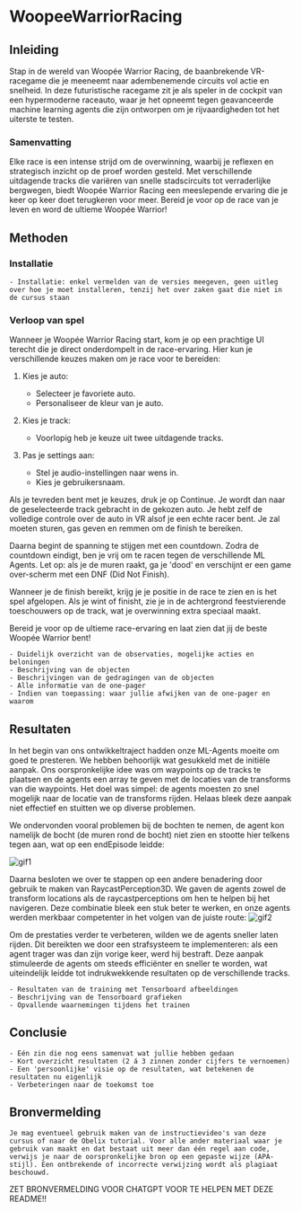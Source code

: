 # WoopeeWarriorRacing

## Inleiding
Stap in de wereld van Woopée Warrior Racing, de baanbrekende VR-racegame die je meeneemt naar adembenemende circuits vol actie en snelheid. In deze futuristische racegame zit je als speler in de cockpit van een hypermoderne raceauto, waar je het opneemt tegen geavanceerde machine learning agents die zijn ontworpen om je rijvaardigheden tot het uiterste te testen.
### Samenvatting
Elke race is een intense strijd om de overwinning, waarbij je reflexen en strategisch inzicht op de proef worden gesteld. Met verschillende uitdagende tracks die variëren van snelle stadscircuits tot verraderlijke bergwegen, biedt Woopée Warrior Racing een meeslepende ervaring die je keer op keer doet terugkeren voor meer. Bereid je voor op de race van je leven en word de ultieme Woopée Warrior!

## Methoden

### Installatie
    - Installatie: enkel vermelden van de versies meegeven, geen uitleg over hoe je moet installeren, tenzij het over zaken gaat die niet in de cursus staan
### Verloop van spel
Wanneer je Woopée Warrior Racing start, kom je op een prachtige UI terecht die je direct onderdompelt in de race-ervaring. Hier kun je verschillende keuzes maken om je race voor te bereiden:

1) Kies je auto:
    - Selecteer je favoriete auto.
    - Personaliseer de kleur van je auto.

2) Kies je track:
    - Voorlopig heb je keuze uit twee uitdagende tracks.

3) Pas je settings aan:
    - Stel je audio-instellingen naar wens in.
    - Kies je gebruikersnaam.

Als je tevreden bent met je keuzes, druk je op Continue. Je wordt dan naar de geselecteerde track gebracht in de gekozen auto. Je hebt zelf de volledige controle over de auto in VR alsof je een echte racer bent. Je zal moeten sturen, gas geven en remmen om de finish te bereiken.

Daarna begint de spanning te stijgen met een countdown. Zodra de countdown eindigt, ben je vrij om te racen tegen de verschillende ML Agents. Let op: als je de muren raakt, ga je 'dood' en verschijnt er een game over-scherm met een DNF (Did Not Finish).

Wanneer je de finish bereikt, krijg je je positie in de race te zien en is het spel afgelopen. Als je wint of finisht, zie je in de achtergrond feestvierende toeschouwers op de track, wat je overwinning extra speciaal maakt.

Bereid je voor op de ultieme race-ervaring en laat zien dat jij de beste Woopée Warrior bent!

    - Duidelijk overzicht van de observaties, mogelijke acties en beloningen
    - Beschrijving van de objecten
    - Beschrijvingen van de gedragingen van de objecten
    - Alle informatie van de one-pager
    - Indien van toepassing: waar jullie afwijken van de one-pager en waarom

## Resultaten
In het begin van ons ontwikkeltraject hadden onze ML-Agents moeite om goed te presteren. We hebben behoorlijk wat gesukkeld met de initiële aanpak. Ons oorspronkelijke idee was om waypoints op de tracks te plaatsen en de agents een array te geven met de locaties van de transforms van die waypoints. Het doel was simpel: de agents moesten zo snel mogelijk naar de locatie van de transforms rijden. Helaas bleek deze aanpak niet effectief en stuitten we op diverse problemen.

We ondervonden vooral problemen bij de bochten te nemen, de agent kon namelijk de bocht (de muren rond de bocht) niet zien en stootte hier telkens tegen aan, wat op een endEpisode leidde:<br>
<!-- ![gif1](./scr/VR-vid1.gif) -->
![gif1](./scr/VR-Track-1.gif)

Daarna besloten we over te stappen op een andere benadering door gebruik te maken van RaycastPerception3D. We gaven de agents zowel de transform locations als de raycastperceptions om hen te helpen bij het navigeren. Deze combinatie bleek een stuk beter te werken, en onze agents werden merkbaar competenter in het volgen van de juiste route:
![gif2](./scr/VR-Track-2.gif)

Om de prestaties verder te verbeteren, wilden we de agents sneller laten rijden. Dit bereikten we door een strafsysteem te implementeren: als een agent trager was dan zijn vorige keer, werd hij bestraft. Deze aanpak stimuleerde de agents om steeds efficiënter en sneller te worden, wat uiteindelijk leidde tot indrukwekkende resultaten op de verschillende tracks.

    - Resultaten van de training met Tensorboard afbeeldingen
    - Beschrijving van de Tensorboard grafieken
    - Opvallende waarnemingen tijdens het trainen 
## Conclusie
    - Eén zin die nog eens samenvat wat jullie hebben gedaan
    - Kort overzicht resultaten (2 á 3 zinnen zonder cijfers te vernoemen)
    - Een 'persoonlijke' visie op de resultaten, wat betekenen de resultaten nu eigenlijk
    - Verbeteringen naar de toekomst toe

## Bronvermelding
    Je mag eventueel gebruik maken van de instructievideo's van deze cursus of naar de Obelix tutorial. Voor alle ander materiaal waar je gebruik van maakt en dat bestaat uit meer dan één regel aan code, verwijs je naar de oorspronkelijke bron op een gepaste wijze (APA-stijl). Een ontbrekende of incorrecte verwijzing wordt als plagiaat beschouwd.
ZET BRONVERMELDING VOOR CHATGPT VOOR TE HELPEN MET DEZE README!!